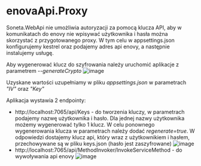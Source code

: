 # enovaApi.Proxy

Soneta.WebApi nie umożliwia autoryzacji za pomocą klucza API, aby w komunikatach do enovy nie wpisywać użytkownika i hasła można skorzystać z przygotowanego proxy.
W tym celu w appsettings.json konfigurujemy kestrel oraz podajemy adres api enovy, a następnie instalujemy usługę.

Aby wygenerować klucz do szyfrowania należy uruchomić aplikacje z parametrem _--generateCrypto_
![image](https://user-images.githubusercontent.com/87368964/225439256-76b27d44-cd9a-4854-b861-d1049de99001.png)

Uzyskane wartości uzupełniamy w pliku _appsettings.json_ w parametrach _"IV"_ oraz _"Key"_

Aplikacja wystawia 2 endpointy:
- http://localhost:7065/api/Keys - do tworzenia kluczy, w parametrach podajemy nazwę użytkownika i hasło.
Dla jednej nazwy użytkownika możemy wygenerować tylko 1 klucz. W celu ponownego wygenerowania klucza w parametrach należy dodać _regenerate=true_.
W odpowiedzi dostajemy klucz api, który wraz z użytkownikiem i hasłem, przechowywane są w pliku keys.json (hasło jest zaszyfrowane)
![image](https://user-images.githubusercontent.com/87368964/221992553-adcf8772-3565-4b6f-8411-eead0f560dc5.png)
- http://localhost:7065/api/MethodInvoker/InvokeServiceMethod - do wywoływania api enovy
![image](https://user-images.githubusercontent.com/87368964/221992496-0a7c5a3c-aa17-4164-b7f9-315f03c91803.png)
